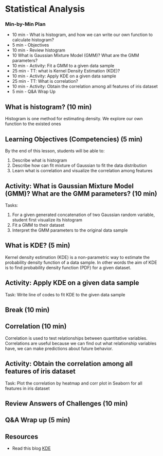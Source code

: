 # Statistical Analysis

### Min-by-Min Plan

- 10 min - What is histogram, and how we can write our own function to calculate histogram?
- 5 min - Objectives
- 10 min - Review histogram
- 10 What is Gaussian Mixture Model (GMM)? What are the GMM parameters?
- 10 min - Activity: Fit a GMM to a given data sample
- 25 min - TT: what is Kernel Density Estimation (KDE)?
- 10 min - Activity: Apply KDE on a given data sample
- 25 min - TT: What is correlation?
- 10 min - Activity: Obtain the correlation among all features of iris dataset
- 5 min - Q&A Wrap Up

## What is histogram? (10 min)

Histogram is one method for estimating density. We explore our own function to the existed ones


## Learning Objectives (Competencies) (5 min)
By the end of this lesson, students will be able to:
1. Describe what is histogram
2. Describe how can fit mixture of Gaussian to fit the data distribution
3. Learn what is correlation and visualize the correlation among features

## Activity: What is Gaussian Mixture Model (GMM)? What are the GMM parameters? (10 min)

Tasks:

1. For a given generated concatenation of two Gaussian random variable, student first visualize its histogram
2. Fit a GMM to their dataset
3. Interpret the GMM parameters to the original data sample


## What is KDE? (5 min)

Kernel density estimation (KDE) is a non-parametric way to estimate the probability density function of a data sample. In other words the aim of KDE is to find probability density function (PDF) for a given dataset.


## Activity: Apply KDE on a given data sample

Task: Write line of codes to fit KDE to the given data sample


## Break (10 min)

## Correlation (10 min)

Correlation is used to test relationships between quantitative variables. Correlations are useful because we can find out what relationship variables have, we can make predictions about future behavior.

## Activity: Obtain the correlation among all features of iris dataset

Task: Plot the correlation by heatmap and corr plot in Seaborn for all features in iris dataset



## Review Answers of Challenges (10 min)

## Q&A Wrap up (5 min)

## Resources
- Read this blog [KDE ](https://jakevdp.github.io/blog/2013/12/01/kernel-density-estimation/)
